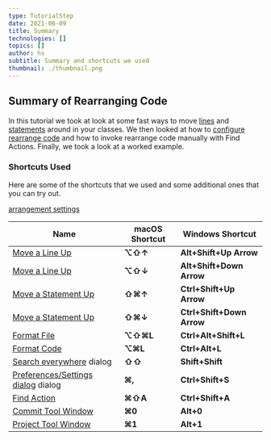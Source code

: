 ```yaml
---
type: TutorialStep
date: 2021-06-09
title: Summary
technologies: []
topics: []
author: hs
subtitle: Summary and shortcuts we used
thumbnail: ./thumbnail.png
---
```



## Summary of Rearranging Code
In this tutorial we took at look at some fast ways to move [lines](https://www.jetbrains.com/help/idea/working-with-source-code.html?keymap=primary_windows#editor_lines_code_blocks) and [statements](https://www.jetbrains.com/help/idea/working-with-source-code.html?keymap=primary_windows#move-statements) around in your classes. We then looked at how to [configure rearrange code](https://www.jetbrains.com/help/idea/reformat-and-rearrange-code.html#arrange_code) and how to invoke rearrange code manually with Find Actions. Finally, we took a look at a worked example. 

### Shortcuts Used
Here are some of the shortcuts that we used and some additional ones that you can try out. 

[arrangement settings](https://www.jetbrains.com/help/idea/reformat-and-rearrange-code.html#rearrange_code)

| Name      | macOS Shortcut | Windows Shortcut |
| ----------- | ----------- | ----------- |
|[Move a Line Up](https://www.jetbrains.com/help/idea/working-with-source-code.html?keymap=primary_windows#editor_lines_code_blocks)|**⌥⇧↑** | **Alt+Shift+Up Arrow** 
|[Move a Line Up](https://www.jetbrains.com/help/idea/working-with-source-code.html?keymap=primary_windows#editor_lines_code_blocks)|**⌥⇧↓** | **Alt+Shift+Down Arrow** 
|[Move a Statement Up](https://www.jetbrains.com/help/idea/working-with-source-code.html?keymap=primary_windows#move-statements) |**⇧⌘↑** | **Ctrl+Shift+Up Arrow**
|[Move a Statement Up](https://www.jetbrains.com/help/idea/working-with-source-code.html?keymap=primary_windows#move-statements)|**⇧⌘↓** | **Ctrl+Shift+Down Arrow**
|[Format File](https://www.jetbrains.com/help/idea/reformat-and-rearrange-code.html#reformat_file)|**⌥⇧⌘L** | **Ctrl+Alt+Shift+L**
|[Format Code](https://www.jetbrains.com/help/idea/reformat-and-rearrange-code.html#reformat_code)|**⌥⌘L** | **Ctrl+Alt+L**
|[Search everywhere](https://www.jetbrains.com/help/idea/searching-everywhere.html) dialog |**⇧⇧** |**Shift+Shift**|
|[Preferences/Settings dialog](https://www.jetbrains.com/help/idea/searching-everywhere.html) dialog |**⌘,** |**Ctrl+Shift+S**|
|[Find Action](https://www.jetbrains.com/help/idea/searching-everywhere.html)   | **⌘⇧A**  | **Ctrl+Shift+A** |
|[Commit Tool Window](https://www.jetbrains.com/help/idea/commit-and-push-changes.html)|**⌘0**|**Alt+0**|
|[Project Tool Window](https://www.jetbrains.com/help/idea/project-tool-window.html)|**⌘1**|**Alt+1**|